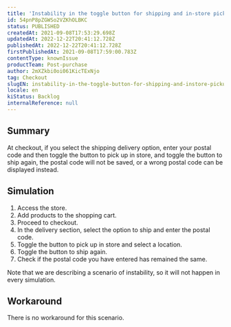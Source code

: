```yaml
---
title: 'Instability in the toggle button for shipping and in-store pickup'
id: 54pnP8pZGWSo2VZKhOLBKC
status: PUBLISHED
createdAt: 2021-09-08T17:53:29.698Z
updatedAt: 2022-12-22T20:41:12.728Z
publishedAt: 2022-12-22T20:41:12.728Z
firstPublishedAt: 2021-09-08T17:59:00.783Z
contentType: knownIssue
productTeam: Post-purchase
author: 2mXZkbi0oi061KicTExNjo
tag: Checkout
slugEN: instability-in-the-toggle-button-for-shipping-and-instore-pickup
locale: en
kiStatus: Backlog
internalReference: null
---
```


## Summary

At checkout, if you select the shipping delivery option, enter your postal code and then toggle the button to pick up in store, and toggle the button to ship again, the postal code will not be saved, or a wrong postal code can be displayed instead.


## Simulation

1. Access the store.
2. Add products to the shopping cart.
3. Proceed to checkout.
4. In the delivery section, select the <i class="fas fa-toggle-on"></i> option to ship and enter the postal code. 
5. Toggle the <i class="fas fa-toggle-on"></i> button to pick up in store and select a location.
6. Toggle the <i class="fas fa-toggle-on"></i> button to ship again.
7. Check if the postal code you have entered has remained the same.

Note that we are describing a scenario of instability, so it will not happen in every simulation.


## Workaround

There is no workaround for this scenario.


